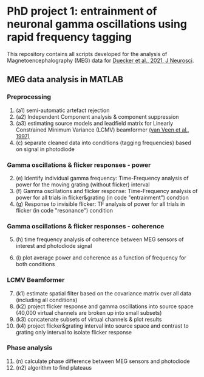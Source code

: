 # PhD project 1: entrainment of neuronal gamma oscillations using rapid frequency tagging

This repository contains all scripts developed for the analysis of Magnetoencephalography (MEG) data for [Duecker et al., 2021, J Neurosci](https://www.jneurosci.org/content/41/31/6684.abstract).

## MEG data analysis in MATLAB

### Preprocessing 

1. (a1) semi-automatic artefact rejection
2. (a2) Independent Component analysis & component suppression
3. (a3) estimating source models and leadfield matrix for Linearly Constrained Minimum Variance (LCMV) beamformer [(van Veen et al., 1997)](https://pubmed.ncbi.nlm.nih.gov/9282479/)
4. (c) separate cleaned data into conditions (tagging frequencies) based on signal in photodiode

### Gamma oscillations & flicker responses - power
2. (e) Identify individual gamma frequency: Time-Frequency analysis of power for the moving grating (without flicker) interval
3. (f) Gamma oscillations and flicker response: Time-Frequency analysis of power for all trials in flicker&grating (in code "entrainment") condtion
4. (g) Response to invisible flicker: TF analysis of power for all trials in flicker (in code "resonance") condition

### Gamma oscillations & flicker responses - coherence
5. (h) time frequency analysis of coherence between MEG sensors of interest and photodiode signal

6. (i) plot average power and coherence as a function of frequency for both conditions

### LCMV Beamformer
7. (k1) estimate spatial filter based on the covariance matrix over all data (including all conditions)
8. (k2) project flicker response and gamma oscillations into source space (40,000 virtual channels are broken up into small subsets)
9. (k3) concatenate subsets of virtual channels & plot results
10. (k4) project flicker&grating interval into source space and contrast to grating only interval to isolate flicker response

### Phase analysis
11. (n) calculate phase difference between MEG sensors and photodiode
12. (n2) algorithm to find plateaus
